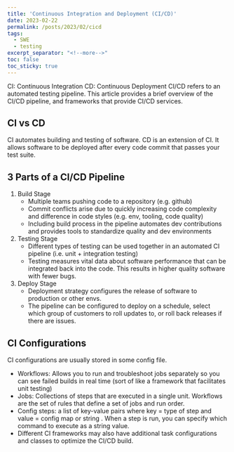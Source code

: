 ```yaml
---
title: 'Continuous Integration and Deployment (CI/CD)'
date: 2023-02-22
permalink: /posts/2023/02/cicd
tags:
  - SWE
  - testing
excerpt_separator: "<!--more-->"
toc: false
toc_sticky: true
---
```


CI: Continuous Integration    CD: Continuous Deployment
CI/CD refers to an automated testing pipeline. This article provides a brief overview of the CI/CD pipeline, and frameworks that provide CI/CD services.<!--more-->

## CI vs CD

CI automates building and testing of software. CD is an extension of CI. It allows software to be deployed after every code commit that passes your test suite. 


## 3 Parts of a CI/CD Pipeline

1. Build Stage
	- Multiple teams pushing  code to a repository (e.g. github)
	- Commit conflicts arise due to quickly increasing code complexity and difference in code styles (e.g. env, tooling, code quality)
	- Including build process in the pipeline automates dev contributions and provides tools to standardize quality and dev environments
2. Testing Stage
	- Different types of testing can be used together in an automated CI pipeline (i.e. unit + integration testing)
	- Testing measures vital data about software performance that can be integrated back into the code. This results in higher quality software with fewer bugs.
3. Deploy Stage
	- Deployment strategy configures the release of software to production or other envs.
	- The pipeline can be configured to deploy on a schedule, select which group of customers to roll updates to, or roll back releases if there are issues.


## CI Configurations

CI configurations are usually stored in some config file.
- Workflows: Allows you to run and troubleshoot jobs separately so you can see failed builds in real time (sort of like a framework that facilitates unit testing)
- Jobs: Collections of steps that are executed in a single unit. Workflows are the set of rules that define a set of jobs and run order.
- Config steps: a list of key-value pairs where key = type of step and value = config map or string . When a step is run, you can specify which command to execute as a string value.
- Different CI frameworks may also have additional task configurations  and classes to optimize the CI/CD build.